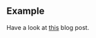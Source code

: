 ## Example

Have a look at [this](http://theimowski.com/blog/2016/10-30-paket-why-command/index.html) blog post.